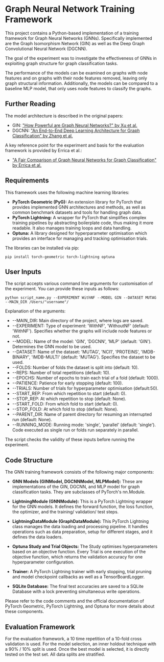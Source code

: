 # **Graph Neural Network Training Framework**

This project contains a Python-based implementation of a training framework for Graph Neural Networks (GNNs). 
Specifically implemented are the Graph Isomorphism Network (GIN) as well as the Deep Graph Convolutional Neural Network (DGCNN).

The goal of the experiment was to investigate the effectiveness of GNNs in exploiting graph structure for graph classification tasks.

The performance of the models can be examined on graphs with node features and on graphs with their node features removed, leaving only graph structural information. 
Additionally, the models can be compared to a baseline MLP model, that only uses node features to classify the graphs.

## Further Reading

The model architecture is described in the original papers:
* GIN: ["How Powerful are Graph Neural Networks?" by Xu et al.](https://arxiv.org/abs/1810.00826) 
* DGCNN: ["An End-to-End Deep Learning Architecture for Graph Classification" by Zhang et al. ](https://ojs.aaai.org/index.php/AAAI/article/view/11782) 

A key reference point for the experiment and basis for the evaluation framework is provided by Errica et al.:
* ["A Fair Comparison of Graph Neural Networks for Graph Classification" by Errica et al.](https://arxiv.org/abs/1912.09893) 


## Requirements

This framework uses the following machine learning libraries:

* **PyTorch Geometric (PyG):** An extension library for PyTorch that provides implemented GNN architectures and methods, as well as common benchmark datasets and tools for handling graph data. 
* **PyTorch Lightning:** A wrapper for PyTorch that simplifies complex training pipelines by abstracting boilerplate code, thus making it more readable. It also manages training loops and data handling.
* **Optuna:** A library designed for hyperparameter optimisation which provides an interface for managing and tracking optimisation trials.


The libraries can be installed via pip:

```
pip install torch-geometric torch-lightning optuna 
```

## User Inputs

The script accepts various command line arguments for customisation of the experiment. You can provide these inputs as follows:
```
python script_name.py --EXPERIMENT WithNF --MODEL GIN --DATASET MUTAG --MAIN_DIR /Users/"username"/
```
Explanation of the arguments:

* --MAIN_DIR: Main directory of the project, where logs are saved.
* --EXPERIMENT: Type of experiment: 'WithNF', 'WithoutNF' (default: 'WithNF'). Specifies whether the graphs will include node features or not.
* --MODEL: Name of the model: 'GIN', 'DGCNN', 'MLP' (default: 'GIN'). Determines the GNN model to be used.
* --DATASET: Name of the dataset: 'MUTAG', 'NCI1', 'PROTEINS', 'IMDB-BINARY', 'IMDB-MULTI' (default: 'MUTAG'). Specifies the dataset to be used.
* --FOLDS: Number of folds the dataset is split into (default: 10).
* --REPS: Number of total repetitions (default: 10).
* --EPOCHS: Number of epochs to train each trial of a fold (default: 1000).
* --PATIENCE: Patience for early stopping (default: 100).
* --TRIALS: Number of trials for hyperparameter optimisation (default:50).
* --START_REP: From which repetition to start (default: 0).
* --STOP_REP: At which repetition to stop (default: None).
* --START_FOLD: From which fold to start (default: 0).
* --STOP_FOLD: At which fold to stop (default: None).
* --PARENT_DIR: Name of parent directory for resuming an interrupted run (default: None).
* --RUNNING_MODE: Running mode: 'single', 'parallel' (default: 'single'). Code executed as single run or folds run separately in parallel.

The script checks the validity of these inputs before running the experiment.


## Code Structure

The GNN training framework consists of the following major components:

* **GNN Models (GINModel, DGCNNModel, MLPModel):** 
These are implementations of the GIN, DGCNN, and MLP model for graph classification tasks. They are subclasses of PyTorch's nn.Module.
* **LightningModule (GNNModule):** 
This is a PyTorch Lightning wrapper for the GNN models. It defines the forward function, the loss function, the optimizer, and the training/ validation/ test steps.
* **LightningDataModule (GraphDataModule):** 
This PyTorch Lightning class manages the data loading and processing pipeline. It handles operations such as data preparation, setup for different stages, and it defines the data loaders.
* **Optuna Study and Trial Objects:** The Study optimises hyperparameters based on an objective function. Every Trial is one execution of the objective function, which returns the validation accuracy for one hyperparameter configuration.

* **Trainer:** A PyTorch Lightning trainer with early stopping, trial pruning and model checkpoint callbacks as well as a TensorBoardLogger.
* **SQLite Database:** The final test accuracies are saved to a SQLite Database with a lock preventing simultaneous write operations.

Please refer to the code comments and the official documentation of PyTorch Geometric, PyTorch Lightning, and Optuna for more details about these components.

## Evaluation Framework

For the evaluation framework, a 10 time repetition of a 10-fold cross validation is used. 
For the model selection, an inner holdout technique with a 90% / 10% split is used. Once the best model is selected, it is directly tested on the test set. 
All data splits are stratified.


